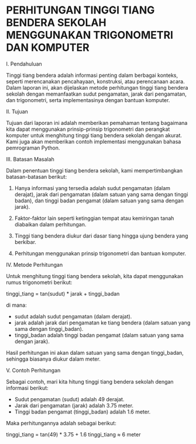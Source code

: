 # PERHITUNGAN TINGGI TIANG BENDERA SEKOLAH MENGGUNAKAN TRIGONOMETRI DAN KOMPUTER

I. Pendahuluan

Tinggi tiang bendera adalah informasi penting dalam berbagai konteks, seperti merencanakan pencahayaan, konstruksi, atau perencanaan acara. Dalam laporan ini, akan dijelaskan metode perhitungan tinggi tiang bendera sekolah dengan memanfaatkan sudut pengamatan, jarak dari pengamatan, dan trigonometri, serta implementasinya dengan bantuan komputer.

II. Tujuan

Tujuan dari laporan ini adalah memberikan pemahaman tentang bagaimana kita dapat menggunakan prinsip-prinsip trigonometri dan perangkat komputer untuk menghitung tinggi tiang bendera sekolah dengan akurat. Kami juga akan memberikan contoh implementasi menggunakan bahasa pemrograman Python.

III. Batasan Masalah

Dalam penentuan tinggi tiang bendera sekolah, kami mempertimbangkan batasan-batasan berikut:

1. Hanya informasi yang tersedia adalah sudut pengamatan (dalam derajat), jarak dari pengamatan (dalam satuan yang sama dengan tinggi badan), dan tinggi badan pengamat (dalam satuan yang sama dengan jarak).

2. Faktor-faktor lain seperti ketinggian tempat atau kemiringan tanah diabaikan dalam perhitungan.

3. Tinggi tiang bendera diukur dari dasar tiang hingga ujung bendera yang berkibar.

4. Perhitungan menggunakan prinsip trigonometri dan bantuan komputer.

IV. Metode Perhitungan

Untuk menghitung tinggi tiang bendera sekolah, kita dapat menggunakan rumus trigonometri berikut:

tinggi_tiang = tan(sudut) * jarak + tinggi_badan

di mana:
- sudut adalah sudut pengamatan (dalam derajat).
- jarak adalah jarak dari pengamatan ke tiang bendera (dalam satuan yang sama dengan tinggi_badan).
- tinggi_badan adalah tinggi badan pengamat (dalam satuan yang sama dengan jarak).

Hasil perhitungan ini akan dalam satuan yang sama dengan tinggi_badan, sehingga biasanya diukur dalam meter.

V. Contoh Perhitungan

Sebagai contoh, mari kita hitung tinggi tiang bendera sekolah dengan informasi berikut:
- Sudut pengamatan (sudut) adalah 49 derajat.
- Jarak dari pengamatan (jarak) adalah 3.75 meter.
- Tinggi badan pengamat (tinggi_badan) adalah 1.6 meter.

Maka perhitungannya adalah sebagai berikut:

tinggi_tiang = tan(49) * 3.75 + 1.6
tinggi_tiang ≈ 6 meter
